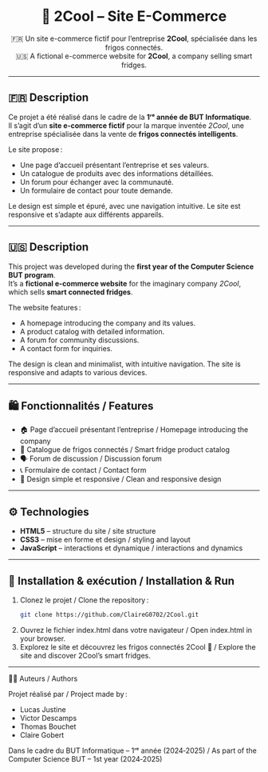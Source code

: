 <h1 align="center">🧊 2Cool – Site E-Commerce</h1>

<p align="center">
  🇫🇷 Un site e-commerce fictif pour l’entreprise <strong>2Cool</strong>, spécialisée dans les frigos connectés.<br>
  🇺🇸 A fictional e-commerce website for <strong>2Cool</strong>, a company selling smart fridges.
</p>

---

## 🇫🇷 Description

Ce projet a été réalisé dans le cadre de la **1ʳᵉ année de BUT Informatique**.  
Il s’agit d’un **site e-commerce fictif** pour la marque inventée *2Cool*, une entreprise spécialisée dans la vente de **frigos connectés intelligents**.

Le site propose :
- Une page d’accueil présentant l’entreprise et ses valeurs.
- Un catalogue de produits avec des informations détaillées.
- Un forum pour échanger avec la communauté.
- Un formulaire de contact pour toute demande.

Le design est simple et épuré, avec une navigation intuitive. Le site est responsive et s’adapte aux différents appareils.

---

## 🇺🇸 Description

This project was developed during the **first year of the Computer Science BUT program**.  
It’s a **fictional e-commerce website** for the imaginary company *2Cool*, which sells **smart connected fridges**.

The website features :
- A homepage introducing the company and its values.
- A product catalog with detailed information.
- A forum for community discussions.
- A contact form for inquiries.

The design is clean and minimalist, with intuitive navigation. The site is responsive and adapts to various devices.

---

## 🛍️ Fonctionnalités / Features

- 🏠 Page d’accueil présentant l’entreprise / Homepage introducing the company  
- 🧊 Catalogue de frigos connectés / Smart fridge product catalog  
- 🗣️ Forum de discussion / Discussion forum  
- 📞 Formulaire de contact / Contact form  
- 🎨 Design simple et responsive / Clean and responsive design  

---

## ⚙️ Technologies

- **HTML5** – structure du site / site structure  
- **CSS3** – mise en forme et design / styling and layout  
- **JavaScript** – interactions et dynamique / interactions and dynamics  

---

## 🚀 Installation & exécution / Installation & Run

1. Clonez le projet / Clone the repository :  
   ```bash
   git clone https://github.com/ClaireG0702/2Cool.git
   ```
2. Ouvrez le fichier index.html dans votre navigateur / Open index.html in your browser.
3. Explorez le site et découvrez les frigos connectés 2Cool 🧊 / Explore the site and discover 2Cool’s smart fridges.

---

👨‍💻 Auteurs / Authors

Projet réalisé par / Project made by :

- Lucas Justine
- Victor Descamps
- Thomas Bouchet
- Claire Gobert

Dans le cadre du BUT Informatique – 1ʳᵉ année (2024‑2025) / As part of the Computer Science BUT – 1st year (2024‑2025)
